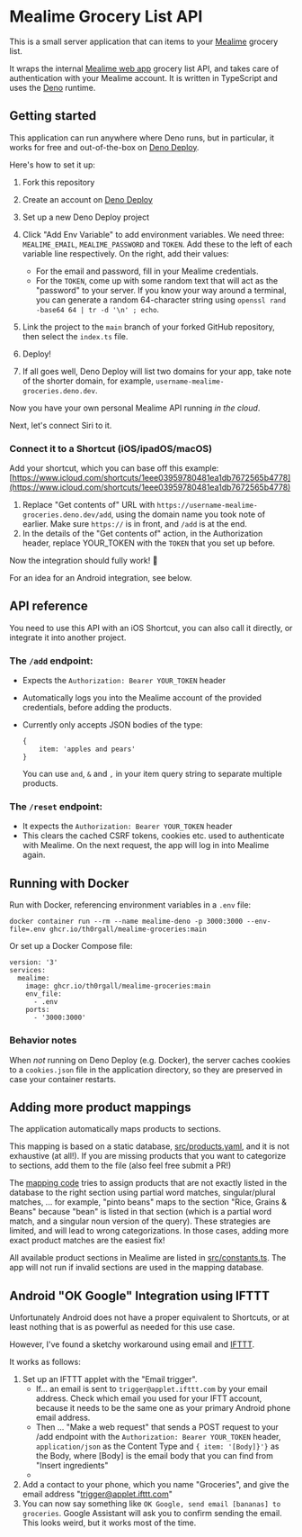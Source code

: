 # Mealime Grocery List API

This is a small server application that can items to your
[Mealime](https://www.mealime.com/) grocery list.

It wraps the internal [Mealime web app](https://app.mealime.com/login) grocery
list API, and takes care of authentication with your Mealime account. It is
written in TypeScript and uses the [Deno](https://deno.land/) runtime.

## Getting started

This application can run anywhere where Deno runs, but in particular, it works
for free and out-of-the-box on [Deno Deploy](https://deno.com/deploy).

Here's how to set it up:

1. Fork this repository
2. Create an account on [Deno Deploy](https://deno.com/deploy)
3. Set up a new Deno Deploy project
4. Click "Add Env Variable" to add environment variables. We need three:
   `MEALIME_EMAIL`, `MEALIME_PASSWORD` and `TOKEN`. Add these to the left of
   each variable line respectively. On the right, add their values:

   - For the email and password, fill in your Mealime credentials.
   - For the `TOKEN`, come up with some random text that will act as the
     "password" to your server. If you know your way around a terminal, you can
     generate a random 64-character string using
     `openssl rand -base64 64 | tr -d '\n' ; echo`.

5. Link the project to the `main` branch of your forked GitHub repository, then
   select the `index.ts` file.
6. Deploy!
7. If all goes well, Deno Deploy will list two domains for your app, take note
   of the shorter domain, for example, `username-mealime-groceries.deno.dev`.

Now you have your own personal Mealime API running _in the cloud_.

Next, let's connect Siri to it.

### Connect it to a Shortcut (iOS/ipadOS/macOS)

Add your shortcut, which you can base off this example:
[https://www.icloud.com/shortcuts/1eee03959780481ea1db7672565b4778](https://www.icloud.com/shortcuts/1eee03959780481ea1db7672565b4778)

1. Replace "Get contents of" URL with
   `https://username-mealime-groceries.deno.dev/add`, using the domain name you
   took note of earlier. Make sure `https://` is in front, and `/add` is at the
   end.
2. In the details of the "Get contents of" action, in the Authorization header,
   replace YOUR_TOKEN with the `TOKEN` that you set up before.

Now the integration should fully work! 🥳

For an idea for an Android integration, see below.

## API reference

You need to use this API with an iOS Shortcut, you can also call it directly, or
integrate it into another project.

### The `/add` endpoint:

- Expects the `Authorization: Bearer YOUR_TOKEN` header
- Automatically logs you into the Mealime account of the provided credentials,
  before adding the products.
- Currently only accepts JSON bodies of the type:
  ```
  {
      item: 'apples and pears'
  }
  ```

  You can use `and`, `&` and `,` in your item query string to separate multiple
  products.

### The `/reset` endpoint:

- It expects the `Authorization: Bearer YOUR_TOKEN` header
- This clears the cached CSRF tokens, cookies etc. used to authenticate with
  Mealime. On the next request, the app will log in into Mealime again.

## Running with Docker

Run with Docker, referencing environment variables in a `.env` file:

```
docker container run --rm --name mealime-deno -p 3000:3000 --env-file=.env ghcr.io/th0rgall/mealime-groceries:main
```

Or set up a Docker Compose file:

```
version: '3'
services:
  mealime:
    image: ghcr.io/th0rgall/mealime-groceries:main
    env_file:
      - .env
    ports:
      - '3000:3000'
```

### Behavior notes

When _not_ running on Deno Deploy (e.g. Docker), the server caches cookies to a
`cookies.json` file in the application directory, so they are preserved in case
your container restarts.

## Adding more product mappings

The application automatically maps products to sections.

This mapping is based on a static database,
[src/products.yaml](./src/products.yaml), and it is not exhaustive (at all!). If
you are missing products that you want to categorize to sections, add them to
the file (also feel free submit a PR!)

The [mapping code](src/section-mapper.ts) tries to assign products that are not
exactly listed in the database to the right section using partial word matches,
singular/plural matches, ... for example, "pinto beans" maps to the section
"Rice, Grains & Beans" because "bean" is listed in that section (which is a
partial word match, and a singular noun version of the query). These strategies
are limited, and will lead to wrong categorizations. In those cases, adding more
exact product matches are the easiest fix!

All available product sections in Mealime are listed in
[src/constants.ts](./src/constants.ts). The app will not run if invalid sections
are used in the mapping database.

## Android "OK Google" Integration using IFTTT

Unfortunately Android does not have a proper equivalent to Shortcuts, or at
least nothing that is as powerful as needed for this use case.

However, I've found a sketchy workaround using email and
[IFTTT](https://ifttt.com/).

It works as follows:

1. Set up an IFTTT applet with the "Email trigger".
   - If... an email is sent to `trigger@applet.ifttt.com` by your email address.
     Check which email you used for your IFTT account, because it needs to be
     the same one as your primary Android phone email address.
   - Then ... "Make a web request" that sends a POST request to your /add
     endpoint with the `Authorization: Bearer YOUR_TOKEN` header,
     `application/json` as the Content Type and `{ item: '[Body]}'}` as the
     Body, where [Body] is the email body that you can find from "Insert
     ingredients"
   -
2. Add a contact to your phone, which you name "Groceries", and give the email
   address "trigger@applet.ifttt.com"
3. You can now say something like
   `OK Google, send email [bananas] to groceries`. Google Assistant will ask you
   to confirm sending the email. This looks weird, but it works most of the
   time.

